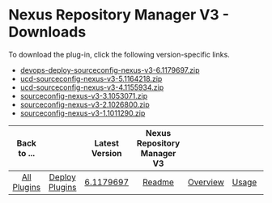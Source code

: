 
# Nexus Repository Manager V3 - Downloads

To download the plug-in, click the following version-specific links.

- [devops-deploy-sourceconfig-nexus-v3-6.1179697.zip](https://raw.githubusercontent.com/UrbanCode/IBM-UCD-PLUGINS/main/files/sourceconfig-nexus-v3/devops-deploy-sourceconfig-nexus-v3-6.1179697.zip)
- [ucd-sourceconfig-nexus-v3-5.1164218.zip](https://raw.githubusercontent.com/UrbanCode/IBM-UCD-PLUGINS/main/files/sourceconfig-nexus-v3/ucd-sourceconfig-nexus-v3-5.1164218.zip)
- [ucd-sourceconfig-nexus-v3-4.1155934.zip](https://raw.githubusercontent.com/UrbanCode/IBM-UCD-PLUGINS/main/files/sourceconfig-nexus-v3/ucd-sourceconfig-nexus-v3-4.1155934.zip)
- [sourceconfig-nexus-v3-3.1053071.zip](https://raw.githubusercontent.com/UrbanCode/IBM-UCD-PLUGINS/main/files/sourceconfig-nexus-v3/sourceconfig-nexus-v3-3.1053071.zip)
- [sourceconfig-nexus-v3-2.1026800.zip](https://raw.githubusercontent.com/UrbanCode/IBM-UCD-PLUGINS/main/files/sourceconfig-nexus-v3/sourceconfig-nexus-v3-2.1026800.zip)
- [sourceconfig-nexus-v3-1.1011290.zip](https://raw.githubusercontent.com/UrbanCode/IBM-UCD-PLUGINS/main/files/sourceconfig-nexus-v3/sourceconfig-nexus-v3-1.1011290.zip)

|Back to ...||Latest Version|Nexus Repository Manager V3 ||||
| :---: | :---: | :---: | :---: | :---: | :---: | :---: |
|[All Plugins](../../index.md)|[Deploy Plugins](../README.md)|[6.1179697](https://raw.githubusercontent.com/UrbanCode/IBM-UCD-PLUGINS/main/files/sourceconfig-nexus-v3/devops-deploy-sourceconfig-nexus-v3-6.1179697.zip)|[Readme](README.md)|[Overview](overview.md)|[Usage](usage.md)|[Steps](steps.md)|
